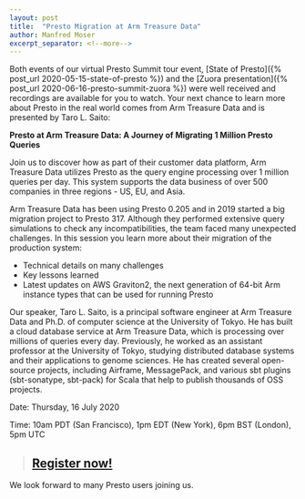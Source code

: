 ```yaml
---
layout: post
title:  "Presto Migration at Arm Treasure Data"
author: Manfred Moser
excerpt_separator: <!--more-->
---
```


Both events of our virtual Presto Summit tour event,
[State of Presto]({% post_url 2020-05-15-state-of-presto %}) and the
[Zuora presentation]({% post_url 2020-06-16-presto-summit-zuora %})
were well received and recordings are available for you to watch. Your next
chance to learn more about Presto in the real world comes from Arm Treasure
Data and is presented by Taro L. Saito:

**Presto at Arm Treasure Data: A Journey of Migrating 1 Million Presto Queries**

<!--more-->

Join us to discover how as part of their customer data platform, Arm Treasure
Data utilizes Presto as the query engine processing over 1 million queries per
day. This system supports the data business of over 500 companies in three
regions - US, EU, and Asia. 

Arm Treasure Data has been using Presto 0.205 and in 2019 started a big
migration project to Presto 317. Although they performed extensive query
simulations to check any incompatibilities, the team faced many unexpected challenges.
In this session you learn more about their migration of the production system:

* Technical details on many challenges
* Key lessons learned
* Latest updates on AWS Graviton2, the next generation of 64-bit Arm instance
  types that can be used for running Presto

Our speaker, Taro L. Saito, is a principal software engineer at Arm Treasure
Data and Ph.D. of computer science at the University of Tokyo. He has built a
cloud database service at Arm Treasure Data, which is processing over millions
of queries every day. Previously, he worked as an assistant professor at the
University of Tokyo, studying distributed database systems and their
applications to genome sciences. He has created several open-source projects,
including Airframe, MessagePack, and various sbt plugins (sbt-sonatype,
sbt-pack) for Scala that help to publish thousands of OSS projects.

Date: Thursday, 16 July 2020

Time: 10am PDT (San Francisco), 1pm EDT (New York), 6pm BST (London), 5pm UTC

> ## [Register now!](https://bit.ly/38wrS80)

We look forward to many Presto users joining us.

